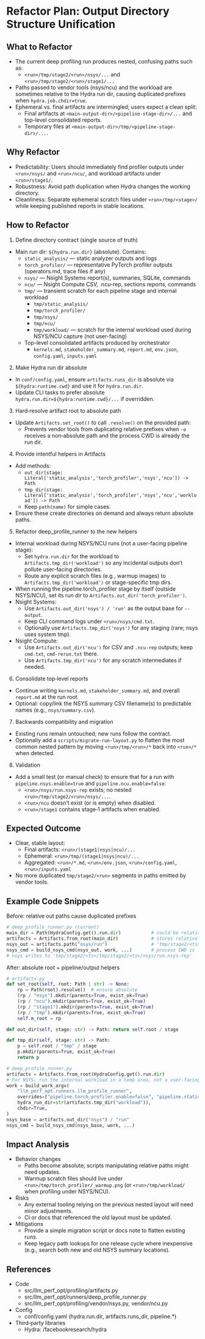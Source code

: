 # Refactor Plan: Output Directory Structure Unification

## What to Refactor
- The current deep profiling run produces nested, confusing paths such as:
  - `<run>/tmp/stage2/<run>/nsys/...` and `<run>/tmp/stage2/<run>/stage1/...`
- Paths passed to vendor tools (nsys/ncu) and the workload are sometimes relative to the Hydra run dir, causing duplicated prefixes when `hydra.job.chdir=true`.
- Ephemeral vs. final artifacts are intermingled; users expect a clean split:
  - Final artifacts at `<main-output-dir>/<pipeline-stage-dir>/...` and top-level consolidated reports.
  - Temporary files at `<main-output-dir>/tmp/<pipeline-stage-dir>/...`.

## Why Refactor
- Predictability: Users should immediately find profiler outputs under `<run>/nsys/` and `<run>/ncu/`, and workload artifacts under `<run>/stage1/`.
- Robustness: Avoid path duplication when Hydra changes the working directory.
- Cleanliness: Separate ephemeral scratch files under `<run>/tmp/<stage>/` while keeping published reports in stable locations.

## How to Refactor

1) Define directory contract (single source of truth)
- Main run dir: `${hydra.run.dir}` (absolute). Contains:
  - `static_analysis/` — static analyzer outputs and logs
  - `torch_profiler/` — representative PyTorch profiler outputs (operators.md, trace files if any)
  - `nsys/` — Nsight Systems report(s), summaries, SQLite, commands
  - `ncu/` — Nsight Compute CSV, .ncu-rep, sections reports, commands
  - `tmp/` — transient scratch for each pipeline stage and internal workload
    - `tmp/static_analysis/`
    - `tmp/torch_profiler/`
    - `tmp/nsys/`
    - `tmp/ncu/`
    - `tmp/workload/` — scratch for the internal workload used during NSYS/NCU capture (not user-facing)
  - Top-level consolidated artifacts produced by orchestrator
    - `kernels.md`, `stakeholder_summary.md`, `report.md`, `env.json`, `config.yaml`, `inputs.yaml`

2) Make Hydra run dir absolute
- In `conf/config.yaml`, ensure `artifacts.runs_dir` is absolute via `${hydra:runtime.cwd}` and use it for `hydra.run.dir`.
- Update CLI tasks to prefer absolute `hydra.run.dir=${hydra:runtime.cwd}/...` if overridden.

3) Hard‑resolve artifact root to absolute path
- Update `Artifacts.set_root()` to call `.resolve()` on the provided path:
  - Prevents vendor tools from duplicating relative prefixes when `-o` receives a non‑absolute path and the process CWD is already the run dir.

4) Provide intentful helpers in Artifacts
- Add methods:
  - `out_dir(stage: Literal['static_analysis','torch_profiler','nsys','ncu']) -> Path`
  - `tmp_dir(stage: Literal['static_analysis','torch_profiler','nsys','ncu','workload']) -> Path`
  - Keep `path(name)` for simple cases.
- Ensure these create directories on demand and always return absolute paths.

5) Refactor deep_profile_runner to the new helpers
- Internal workload during NSYS/NCU runs (not a user-facing pipeline stage):
  - Set `hydra.run.dir` for the workload to `Artifacts.tmp_dir('workload')` so any incidental outputs don’t pollute user-facing directories.
  - Route any explicit scratch files (e.g., warmup images) to `Artifacts.tmp_dir('workload')` or stage-specific tmp dirs.
- When running the pipeline.torch_profiler stage by itself (outside NSYS/NCU), set its run dir to `Artifacts.out_dir('torch_profiler')`.
- Nsight Systems:
  - Use `Artifacts.out_dir('nsys') / 'run'` as the output base for `--output`.
  - Keep CLI command logs under `<run>/nsys/cmd.txt`.
  - Optionally use `Artifacts.tmp_dir('nsys')` for any staging (rare; nsys uses system tmp).
- Nsight Compute:
  - Use `Artifacts.out_dir('ncu')` for CSV and `.ncu-rep` outputs; keep `cmd.txt`, `cmd-rerun.txt` there.
  - Use `Artifacts.tmp_dir('ncu')` for any scratch intermediates if needed.

6) Consolidate top‑level reports
- Continue writing `kernels.md`, `stakeholder_summary.md`, and overall `report.md` at the run root.
- Optional: copy/link the NSYS summary CSV filename(s) to predictable names (e.g., `nsys/summary.csv`).

7) Backwards compatibility and migration
- Existing runs remain untouched; new runs follow the contract.
- Optionally add a `scripts/migrate-run-layout.py` to flatten the most common nested pattern by moving `<run>/tmp/<run>/*` back into `<run>/*` when detected.

8) Validation
- Add a small test (or manual check) to ensure that for a run with `pipeline.nsys.enable=true` and `pipeline.ncu.enable=false`:
  - `<run>/nsys/run.nsys-rep` exists; no nested `<run>/tmp/stage2/<run>/nsys/...`.
  - `<run>/ncu` doesn’t exist (or is empty) when disabled.
  - `<run>/stage1` contains stage‑1 artifacts when enabled.

## Expected Outcome
- Clear, stable layout:
  - Final artifacts: `<run>/(stage1|nsys|ncu)/...`
  - Ephemeral: `<run>/tmp/(stage1|nsys|ncu)/...`
  - Aggregated: `<run>/*.md`, `<run>/env.json`, `<run>/config.yaml`, `<run>/inputs.yaml`
- No more duplicated `tmp/stage2/<run>` segments in paths emitted by vendor tools.

## Example Code Snippets

Before: relative out paths cause duplicated prefixes
```python
# deep_profile_runner.py (current)
main_dir = Path(HydraConfig.get().run.dir)           # could be relative
artifacts = Artifacts.from_root(main_dir)            # stores relative root
nsys_out = artifacts.path("nsys/run")                # 'tmp/stage2/<ts>/nsys/run'
nsys_cmd = build_nsys_cmd(nsys_out, work, ...)       # process CWD is 'tmp/stage2/<ts>'
# nsys writes to 'tmp/stage2/<ts>/tmp/stage2/<ts>/nsys/run.nsys-rep'
```

After: absolute root + pipeline/output helpers
```python
# artifacts.py
def set_root(self, root: Path | str) -> None:
    rp = Path(root).resolve()  # ensure absolute
    (rp / "nsys").mkdir(parents=True, exist_ok=True)
    (rp / "ncu").mkdir(parents=True, exist_ok=True)
    (rp / "stage1").mkdir(parents=True, exist_ok=True)
    (rp / "tmp").mkdir(parents=True, exist_ok=True)
    self.m_root = rp

def out_dir(self, stage: str) -> Path: return self.root / stage

def tmp_dir(self, stage: str) -> Path:
    p = self.root / "tmp" / stage
    p.mkdir(parents=True, exist_ok=True)
    return p

# deep_profile_runner.py
artifacts = Artifacts.from_root(HydraConfig.get().run.dir)
# For NSYS: run the internal workload in a temp area, not a user-facing pipeline dir
work = build_work_argv(
    "llm_perf_opt.runners.llm_profile_runner",
    overrides=["pipeline.torch_profiler.enable=false", "pipeline.static_analysis.enable=false"],
    hydra_run_dir=str(artifacts.tmp_dir("workload")),
    chdir=True,
)
nsys_base = artifacts.out_dir("nsys") / "run"
nsys_cmd = build_nsys_cmd(nsys_base, work, ...)
```

## Impact Analysis
- Behavior changes
  - Paths become absolute; scripts manipulating relative paths might need updates.
  - Warmup scratch files should live under `<run>/tmp/torch_profiler/_warmup.png` (or `<run>/tmp/workload/` when profiling under NSYS/NCU).
- Risks
  - Any external tooling relying on the previous nested layout will need minor adjustments.
  - CI or docs that referenced the old layout must be updated.
- Mitigations
  - Provide a simple migration script or docs note to flatten existing runs.
  - Keep legacy path lookups for one release cycle where inexpensive (e.g., search both new and old NSYS summary locations).

## References
- Code
  - src/llm_perf_opt/profiling/artifacts.py
  - src/llm_perf_opt/runners/deep_profile_runner.py
  - src/llm_perf_opt/profiling/vendor/nsys.py, vendor/ncu.py
- Config
  - conf/config.yaml (hydra.run.dir, artifacts.runs_dir, pipeline.*)
- Third‑party libraries
  - Hydra: /facebookresearch/hydra
